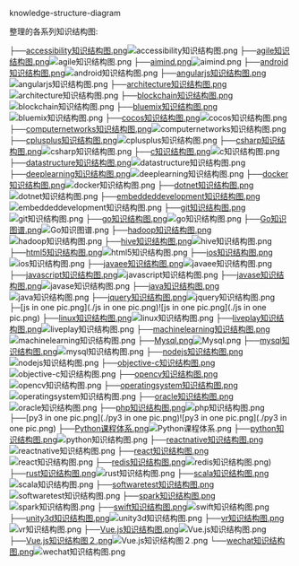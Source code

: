 knowledge-structure-diagram

整理的各系列知识结构图:

├──[accessibility知识结构图.png](./accessibility知识结构图.png)![accessibility知识结构图.png](./accessibility知识结构图.png)
├──[agile知识结构图.png](./agile知识结构图.png)![agile知识结构图.png](./agile知识结构图.png)
├──[aimind.png](./aimind.png)![aimind.png](./aimind.png)
├──[android知识结构图.png](./android知识结构图.png)![android知识结构图.png](./android知识结构图.png)
├──[angularjs知识结构图.png](./angularjs知识结构图.png)![angularjs知识结构图.png](./angularjs知识结构图.png)
├──[architecture知识结构图.png](./architecture知识结构图.png)![architecture知识结构图.png](./architecture知识结构图.png)
├──[blockchain知识结构图.png](./blockchain知识结构图.png)![blockchain知识结构图.png](./blockchain知识结构图.png)
├──[bluemix知识结构图.png](./bluemix知识结构图.png)![bluemix知识结构图.png](./bluemix知识结构图.png)
├──[cocos知识结构图.png](./cocos知识结构图.png)![cocos知识结构图.png](./cocos知识结构图.png)
├──[computernetworks知识结构图.png](./computernetworks知识结构图.png)![computernetworks知识结构图.png](./computernetworks知识结构图.png)
├──[cplusplus知识结构图.png](./cplusplus知识结构图.png)![cplusplus知识结构图.png](./cplusplus知识结构图.png)
├──[csharp知识结构图.png](./csharp知识结构图.png)![csharp知识结构图.png](./csharp知识结构图.png)
├──[c知识结构图.png](./c知识结构图.png)![c知识结构图.png](./c知识结构图.png)
├──[datastructure知识结构图.png](./datastructure知识结构图.png)![datastructure知识结构图.png](./datastructure知识结构图.png)
├──[deeplearning知识结构图.png](./deeplearning知识结构图.png)![deeplearning知识结构图.png](./deeplearning知识结构图.png)
├──[docker知识结构图.png](./docker知识结构图.png)![docker知识结构图.png](./docker知识结构图.png)
├──[dotnet知识结构图.png](./dotnet知识结构图.png)![dotnet知识结构图.png](./dotnet知识结构图.png)
├──[embeddeddevelopment知识结构图.png](./embeddeddevelopment知识结构图.png)![embeddeddevelopment知识结构图.png](./embeddeddevelopment知识结构图.png)
├──[git知识结构图.png](./git知识结构图.png)![git知识结构图.png](./git知识结构图.png)
├──[go知识结构图.png](./go知识结构图.png)![go知识结构图.png](./go知识结构图.png)
├──[Go知识图谱.png](./Go知识图谱.png)![Go知识图谱.png](./Go知识图谱.png)
├──[hadoop知识结构图.png](./hadoop知识结构图.png)![hadoop知识结构图.png](./hadoop知识结构图.png)
├──[hive知识结构图.png](./hive知识结构图.png)![hive知识结构图.png](./hive知识结构图.png)
├──[html5知识结构图.png](./html5知识结构图.png)![html5知识结构图.png](./html5知识结构图.png)
├──[ios知识结构图.png](./ios知识结构图.png)![ios知识结构图.png](./ios知识结构图.png)
├──[javaee知识结构图.png](./javaee知识结构图.png)![javaee知识结构图.png](./javaee知识结构图.png)
├──[javascript知识结构图.png](./javascript知识结构图.png)![javascript知识结构图.png](./javascript知识结构图.png)
├──[javase知识结构图.png](./javase知识结构图.png)![javase知识结构图.png](./javase知识结构图.png)
├──[java知识结构图.png](./java知识结构图.png)![java知识结构图.png](./java知识结构图.png)
├──[jquery知识结构图.png](./jquery知识结构图.png)![jquery知识结构图.png](./jquery知识结构图.png)
├─[js in one pic.png](./js in one pic.png)![js in one pic.png](./js in one pic.png)
├──[linux知识结构图.png](./linux知识结构图.png)![linux知识结构图.png](./linux知识结构图.png)
├──[liveplay知识结构图.png](./liveplay知识结构图.png)![liveplay知识结构图.png](./liveplay知识结构图.png)
├──[machinelearning知识结构图.png](./machinelearning知识结构图.png)![machinelearning知识结构图.png](./machinelearning知识结构图.png)
├──[Mysql.png](./Mysql.png)![Mysql.png](./Mysql.png)
├──[mysql知识结构图.png](./mysql知识结构图.png)![mysql知识结构图.png](./mysql知识结构图.png)
├──[nodejs知识结构图.png](./nodejs知识结构图.png)![nodejs知识结构图.png](./nodejs知识结构图.png)
├──[objective-c知识结构图.png](./objective-c知识结构图.png)![objective-c知识结构图.png](./objective-c知识结构图.png)
├──[opencv知识结构图.png](./opencv知识结构图.png)![opencv知识结构图.png](./opencv知识结构图.png)
├──[operatingsystem知识结构图.png](./operatingsystem知识结构图.png)![operatingsystem知识结构图.png](./operatingsystem知识结构图.png)
├──[oracle知识结构图.png](./oracle知识结构图.png)![oracle知识结构图.png](./oracle知识结构图.png)
├──[php知识结构图.png](./php知识结构图.png)![php知识结构图.png](./php知识结构图.png)
├──[py3 in one pic.png](./py3 in one pic.png)![py3 in one pic.png](./py3 in one pic.png)
├──[Python课程体系.png](./Python课程体系.png)![Python课程体系.png](./Python课程体系.png)
├──[python知识结构图.png](./python知识结构图.png)![python知识结构图.png](./python知识结构图.png)
├──[reactnative知识结构图.png](./reactnative知识结构图.png)![reactnative知识结构图.png](./reactnative知识结构图.png)
├──[react知识结构图.png](./react知识结构图.png)![react知识结构图.png](./react知识结构图.png)
├──[redis知识结构图.png](./redis知识结构图.png)![redis知识结构图.png](./redis知识结构图.png))
├──[rust知识结构图.png](./rust知识结构图.png)![rust知识结构图.png](./rust知识结构图.png)
├──[scala知识结构图.png](./scala知识结构图.png)![scala知识结构图.png](./scala知识结构图.png)
├──[softwaretest知识结构图.png](./softwaretest知识结构图.png)![softwaretest知识结构图.png](./softwaretest知识结构图.png)
├──[spark知识结构图.png](./spark知识结构图.png)![spark知识结构图.png](./spark知识结构图.png)
├──[swift知识结构图.png](./swift知识结构图.png)![swift知识结构图.png](./swift知识结构图.png)
├──[unity3d知识结构图.png](./unity3d知识结构图.png)![unity3d知识结构图.png](./unity3d知识结构图.png)
├──[vr知识结构图.png](./vr知识结构图.png)![vr知识结构图.png](./vr知识结构图.png)
├──[Vue.js知识结构图.png](./Vue.js知识结构图.png)![Vue.js知识结构图.png](./Vue.js知识结构图.png)
├──[Vue.js知识结构图２.png](./Vue.js知识结构图２.png)![Vue.js知识结构图２.png](./Vue.js知识结构图２.png)
└──[wechat知识结构图.png](./wechat知识结构图.png)![wechat知识结构图.png](./wechat知识结构图.png)
